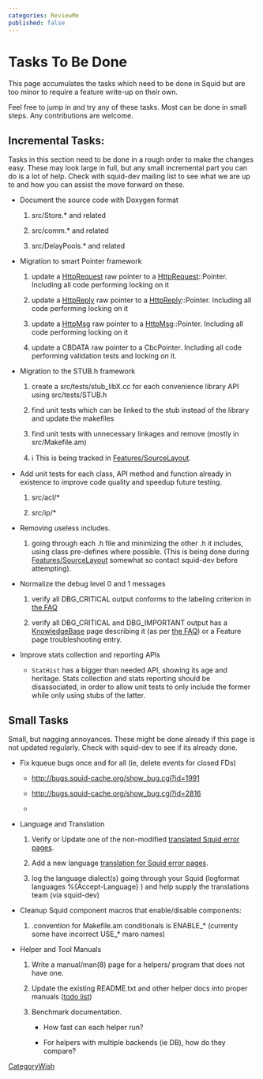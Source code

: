 ```yaml
---
categories: ReviewMe
published: false
---
```

# Tasks To Be Done

This page accumulates the tasks which need to be done in Squid but are
too minor to require a feature write-up on their own.

Feel free to jump in and try any of these tasks. Most can be done in
small steps. Any contributions are welcome.

## Incremental Tasks:

Tasks in this section need to be done in a rough order to make the
changes easy. These may look large in full, but any small incremental
part you can do is a lot of help. Check with squid-dev mailing list to
see what we are up to and how you can assist the move forward on these.

  - Document the source code with Doxygen format
    
    1.  src/Store.\* and related
    
    2.  src/comm.\* and related
    
    3.  src/DelayPools.\* and related

  - Migration to smart Pointer framework
    
    1.  update a
        [HttpRequest](/HttpRequest)
        raw pointer to a
        [HttpRequest](/HttpRequest)::Pointer.
        Including all code performing locking on it
    
    2.  update a
        [HttpReply](/HttpReply)
        raw pointer to a
        [HttpReply](/HttpReply)::Pointer.
        Including all code performing locking on it
    
    3.  update a
        [HttpMsg](/HttpMsg)
        raw pointer to a
        [HttpMsg](/HttpMsg)::Pointer.
        Including all code performing locking on it
    
    4.  update a CBDATA raw pointer to a CbcPointer. Including all code
        performing validation tests and locking on it.

  - Migration to the STUB.h framework
    
    1.  create a src/tests/stub_libX.cc for each convenience library
        API using src/tests/STUB.h
    
    2.  find unit tests which can be linked to the stub instead of the
        library and update the makefiles
    
    3.  find unit tests with unnecessary linkages and remove (mostly in
        src/Makefile.am)
    
    4.  :information_source:
        This is being tracked in
        [Features/SourceLayout](/Features/SourceLayout).

  - Add unit tests for each class, API method and function already in
    existence to improve code quality and speedup future testing.
    
    1.  src/acl/\*
    
    2.  src/ip/\*

  - Removing useless includes.
    
    1.  going through each .h file and minimizing the other .h it
        includes, using class pre-defines where possible. (This is being
        done during
        [Features/SourceLayout](/Features/SourceLayout)
        somewhat so contact squid-dev before attempting).

  - Normalize the debug level 0 and 1 messages
    
    1.  verify all DBG_CRITICAL output conforms to the labeling
        criterion in [the
        FAQ](/SquidFaq/SquidLogs#Squid_Error_Messages)
    
    2.  verify all DBG_CRITICAL and DBG_IMPORTANT output has a
        [KnowledgeBase](/KnowledgeBase)
        page describing it (as per [the
        FAQ](/SquidFaq/SquidLogs#Squid_Error_Messages))
        or a Feature page troubleshooting entry.

  - Improve stats collection and reporting APIs
    
      - `StatHist` has a bigger than needed API, showing its age and
        heritage. Stats collection and stats reporting should be
        disassociated, in order to allow unit tests to only include the
        former while only using stubs of the latter.

## Small Tasks

Small, but nagging annoyances. These might be done already if this page
is not updated regularly. Check with squid-dev to see if its already
done.

  - Fix kqueue bugs once and for all (ie, delete events for closed FDs)
    
      - <http://bugs.squid-cache.org/show_bug.cgi?id=1991>
    
      - <http://bugs.squid-cache.org/show_bug.cgi?id=2816>
    
      - 
  - Language and Translation
    
    1.  Verify or Update one of the non-modified [translated Squid error
        pages](/Translations).
    
    2.  Add a new language [translation for Squid error
        pages](/Translations).
    
    3.  log the language dialect(s) going through your Squid (logformat
        languages %{Accept-Language} ) and help supply the translations
        team (via squid-dev)

  - Cleanup Squid component macros that enable/disable components:
    
    1.  .convention for Makefile.am conditionals is ENABLE_\* (currenty
        some have incorrect USE_\* maro names)

  - Helper and Tool Manuals
    
    1.  Write a manual/man(8) page for a helpers/ program that does not
        have one.
    
    2.  Update the existing README.txt and other helper docs into proper
        manuals ([todo
        list](/ProgrammingGuide/ManualDocumentation#TODO))
    
    3.  Benchmark documentation.
        
          - How fast can each helper run?
        
          - For helpers with multiple backends (ie DB), how do they
            compare?

[CategoryWish](/CategoryWish)
